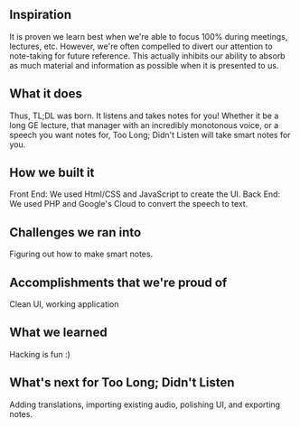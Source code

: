 ## Inspiration
It is proven we learn best when we're able to focus 100% during meetings, lectures, etc. However, we're often compelled to divert our attention to note-taking for future reference. This actually inhibits our ability to absorb as much material and information as possible when it is presented to us.

## What it does
Thus, TL;DL was born. It listens and takes notes for you! Whether it be a long GE lecture, that manager with an incredibly monotonous voice, or a speech you want notes for, Too Long; Didn't Listen will take smart notes for you.

## How we built it
Front End: We used Html/CSS and JavaScript to create the UI.
Back End: We used PHP and Google's Cloud to convert the speech to text.

## Challenges we ran into
Figuring out how to make smart notes.

## Accomplishments that we're proud of
Clean UI, working application

## What we learned
Hacking is fun :)

## What's next for Too Long; Didn't Listen
Adding translations, importing existing audio, polishing UI, and exporting notes.